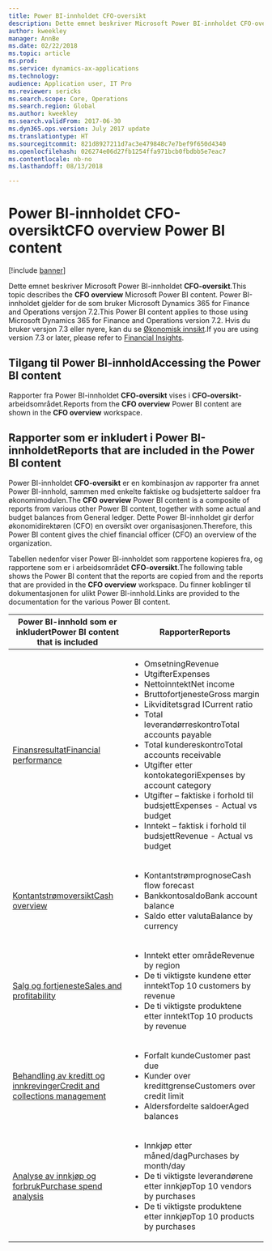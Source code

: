 ```yaml
---
title: Power BI-innholdet CFO-oversikt
description: Dette emnet beskriver Microsoft Power BI-innholdet CFO-oversikt.
author: kweekley
manager: AnnBe
ms.date: 02/22/2018
ms.topic: article
ms.prod: 
ms.service: dynamics-ax-applications
ms.technology: 
audience: Application user, IT Pro
ms.reviewer: sericks
ms.search.scope: Core, Operations
ms.search.region: Global
ms.author: kweekley
ms.search.validFrom: 2017-06-30
ms.dyn365.ops.version: July 2017 update
ms.translationtype: HT
ms.sourcegitcommit: 821d8927211d7ac3e479848c7e7bef9f650d4340
ms.openlocfilehash: 026274e06d27fb1254ffa971bcb0fbdbb5e7eac7
ms.contentlocale: nb-no
ms.lasthandoff: 08/13/2018

---
```


# <a name="cfo-overview-power-bi-content"></a><span data-ttu-id="58091-103">Power BI-innholdet CFO-oversikt</span><span class="sxs-lookup"><span data-stu-id="58091-103">CFO overview Power BI content</span></span>

[!include [banner](../includes/banner.md)] 

<span data-ttu-id="58091-104">Dette emnet beskriver Microsoft Power BI-innholdet **CFO-oversikt**.</span><span class="sxs-lookup"><span data-stu-id="58091-104">This topic describes the **CFO overview** Microsoft Power BI content.</span></span> <span data-ttu-id="58091-105">Power BI-innholdet gjelder for de som bruker Microsoft Dynamics 365 for Finance and Operations versjon 7.2.</span><span class="sxs-lookup"><span data-stu-id="58091-105">This Power BI content applies to those using Microsoft Dynamics 365 for Finance and Operations version 7.2.</span></span> <span data-ttu-id="58091-106">Hvis du bruker versjon 7.3 eller nyere, kan du se [Økonomisk innsikt](financial-insights.md).</span><span class="sxs-lookup"><span data-stu-id="58091-106">If you are using version 7.3 or later, please refer to [Financial Insights](financial-insights.md).</span></span>

## <a name="accessing-the-power-bi-content"></a><span data-ttu-id="58091-107">Tilgang til Power BI-innhold</span><span class="sxs-lookup"><span data-stu-id="58091-107">Accessing the Power BI content</span></span>

<span data-ttu-id="58091-108">Rapporter fra Power BI-innholdet **CFO-oversikt** vises i **CFO-oversikt**-arbeidsområdet.</span><span class="sxs-lookup"><span data-stu-id="58091-108">Reports from the **CFO overview** Power BI content are shown in the **CFO overview** workspace.</span></span>

## <a name="reports-that-are-included-in-the-power-bi-content"></a><span data-ttu-id="58091-109">Rapporter som er inkludert i Power BI-innholdet</span><span class="sxs-lookup"><span data-stu-id="58091-109">Reports that are included in the Power BI content</span></span>
<span data-ttu-id="58091-110">Power BI-innholdet **CFO-oversikt** er en kombinasjon av rapporter fra annet Power BI-innhold, sammen med enkelte faktiske og budsjetterte saldoer fra økonomimodulen.</span><span class="sxs-lookup"><span data-stu-id="58091-110">The **CFO overview** Power BI content is a composite of reports from various other Power BI content, together with some actual and budget balances from General ledger.</span></span> <span data-ttu-id="58091-111">Dette Power BI-innholdet gir derfor økonomidirektøren (CFO) en oversikt over organisasjonen.</span><span class="sxs-lookup"><span data-stu-id="58091-111">Therefore, this Power BI content gives the chief financial officer (CFO) an overview of the organization.</span></span>

<span data-ttu-id="58091-112">Tabellen nedenfor viser Power BI-innholdet som rapportene kopieres fra, og rapportene som er i arbeidsområdet **CFO-oversikt**.</span><span class="sxs-lookup"><span data-stu-id="58091-112">The following table shows the Power BI content that the reports are copied from and the reports that are provided in the **CFO overview** workspace.</span></span> <span data-ttu-id="58091-113">Du finner koblinger til dokumentasjonen for ulikt Power BI-innhold.</span><span class="sxs-lookup"><span data-stu-id="58091-113">Links are provided to the documentation for the various Power BI content.</span></span>

| <span data-ttu-id="58091-114">Power BI-innhold som er inkludert</span><span class="sxs-lookup"><span data-stu-id="58091-114">Power BI content that is included</span></span> | <span data-ttu-id="58091-115">Rapporter</span><span class="sxs-lookup"><span data-stu-id="58091-115">Reports</span></span> |
|-----------------------------------|---------|
| [<span data-ttu-id="58091-116">Finansresultat</span><span class="sxs-lookup"><span data-stu-id="58091-116">Financial performance</span></span>](financial-performance-power-bi-content-pack.md) | <ul><li><span data-ttu-id="58091-117">Omsetning</span><span class="sxs-lookup"><span data-stu-id="58091-117">Revenue</span></span></li><li><span data-ttu-id="58091-118">Utgifter</span><span class="sxs-lookup"><span data-stu-id="58091-118">Expenses</span></span></li><li><span data-ttu-id="58091-119">Nettoinntekt</span><span class="sxs-lookup"><span data-stu-id="58091-119">Net income</span></span></li><li><span data-ttu-id="58091-120">Bruttofortjeneste</span><span class="sxs-lookup"><span data-stu-id="58091-120">Gross margin</span></span></li><li><span data-ttu-id="58091-121">Likviditetsgrad I</span><span class="sxs-lookup"><span data-stu-id="58091-121">Current ratio</span></span></li><li><span data-ttu-id="58091-122">Total leverandørreskontro</span><span class="sxs-lookup"><span data-stu-id="58091-122">Total accounts payable</span></span></li><li><span data-ttu-id="58091-123">Total kundereskontro</span><span class="sxs-lookup"><span data-stu-id="58091-123">Total accounts receivable</span></span></li><li><span data-ttu-id="58091-124">Utgifter etter kontokategori</span><span class="sxs-lookup"><span data-stu-id="58091-124">Expenses by account category</span></span></li><li><span data-ttu-id="58091-125">Utgifter – faktiske i forhold til budsjett</span><span class="sxs-lookup"><span data-stu-id="58091-125">Expenses - Actual vs budget</span></span></li><li><span data-ttu-id="58091-126">Inntekt – faktisk i forhold til budsjett</span><span class="sxs-lookup"><span data-stu-id="58091-126">Revenue - Actual vs budget</span></span></li></ul> |
| [<span data-ttu-id="58091-127">Kontantstrømoversikt</span><span class="sxs-lookup"><span data-stu-id="58091-127">Cash overview</span></span>](../../financials/cash-bank-management/Cash-Overview-Power-BI-content.md) | <ul><li><span data-ttu-id="58091-128">Kontantstrømprognose</span><span class="sxs-lookup"><span data-stu-id="58091-128">Cash flow forecast</span></span></li><li><span data-ttu-id="58091-129">Bankkontosaldo</span><span class="sxs-lookup"><span data-stu-id="58091-129">Bank account balance</span></span></li><li><span data-ttu-id="58091-130">Saldo etter valuta</span><span class="sxs-lookup"><span data-stu-id="58091-130">Balance by currency</span></span></li></ul> |
| [<span data-ttu-id="58091-131">Salg og fortjeneste</span><span class="sxs-lookup"><span data-stu-id="58091-131">Sales and profitability</span></span>](sales-profitability-performance-content-pack.md) | <ul><li><span data-ttu-id="58091-132">Inntekt etter område</span><span class="sxs-lookup"><span data-stu-id="58091-132">Revenue by region</span></span></li><li><span data-ttu-id="58091-133">De ti viktigste kundene etter inntekt</span><span class="sxs-lookup"><span data-stu-id="58091-133">Top 10 customers by revenue</span></span></li><li><span data-ttu-id="58091-134">De ti viktigste produktene etter inntekt</span><span class="sxs-lookup"><span data-stu-id="58091-134">Top 10 products by revenue</span></span></li></ul> |
| [<span data-ttu-id="58091-135">Behandling av kreditt og innkrevinger</span><span class="sxs-lookup"><span data-stu-id="58091-135">Credit and collections management</span></span>](../../financials/accounts-receivable/credit-collections-power-bi.md) | <ul><li><span data-ttu-id="58091-136">Forfalt kunde</span><span class="sxs-lookup"><span data-stu-id="58091-136">Customer past due</span></span></li><li><span data-ttu-id="58091-137">Kunder over kredittgrense</span><span class="sxs-lookup"><span data-stu-id="58091-137">Customers over credit limit</span></span></li><li><span data-ttu-id="58091-138">Aldersfordelte saldoer</span><span class="sxs-lookup"><span data-stu-id="58091-138">Aged balances</span></span></li></ul> |
| [<span data-ttu-id="58091-139">Analyse av innkjøp og forbruk</span><span class="sxs-lookup"><span data-stu-id="58091-139">Purchase spend analysis</span></span>](../../financials/accounts-receivable/credit-collections-power-bi.md) | <ul><li><span data-ttu-id="58091-140">Innkjøp etter måned/dag</span><span class="sxs-lookup"><span data-stu-id="58091-140">Purchases by month/day</span></span></li><li><span data-ttu-id="58091-141">De ti viktigste leverandørene etter innkjøp</span><span class="sxs-lookup"><span data-stu-id="58091-141">Top 10 vendors by purchases</span></span></li><li><span data-ttu-id="58091-142">De ti viktigste produktene etter innkjøp</span><span class="sxs-lookup"><span data-stu-id="58091-142">Top 10 products by purchases</span></span></li></ul> |

